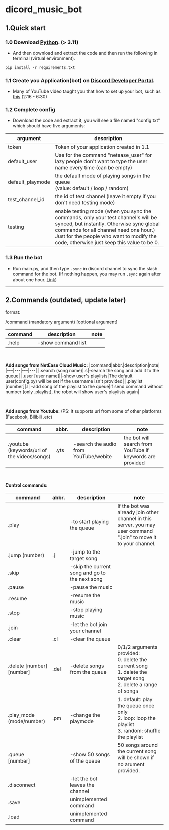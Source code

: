 # dicord_music_bot
## 1.Quick start 


### 1.0 Download [Python](https://www.python.org/downloads/). (> 3.11)

 - And then download and extract the code and then run the following in terminal (virtual environment).
```
pip install -r requirements.txt
```

### 1.1 Create you Application(bot) on [Discord Developer Portal](https://discord.com/developers/applications).
 - Many of YouTube video taught you that how to set up your bot, such as [this](https://www.youtube.com/watch?v=UYJDKSah-Ww) (2:16 - 6:30)

### 1.2 Complete config
 - Download the code and extract it, you will see a file named "config.txt" which should have five arguments:

| argument         | description                                                                                                                                                                                                                                                             |
|------------------|-------------------------------------------------------------------------------------------------------------------------------------------------------------------------------------------------------------------------------------------------------------------------|
| token            | Token of your application created in 1.1                                                                                                                                                                                                                                |
| default_user     | Use for the command "netease_user" for lazy people don't want to type the user name every time (can be empty)                                                                                                                                                           |
| default_playmode | the default mode of playing songs in the queue <br> (value: default / loop / random)                                                                                                                                                                                    |  
| test_channel_id  | the id of test channel (leave it empty if you don't need testing mode)                                                                                                                                                                                               |
| testing | enable testing mode (when you sync the commands, only your test channel's will be synced, but instantly. Otherwise sync global commands for all channel need one hour.) <br> Just for the people who want to modify the code, otherwise just keep this value to be 0. |

### 1.3 Run the bot
 - Run main.py, and then type `.sync` in discord channel to sync the slash command for the bot. (If nothing happen, you may run `.sync` again after about one hour. [Link](https://www.reddit.com/r/discordapp/comments/ukbu5h/1_hour_wait_on_global_slash_commands_gone/))

----------

## 2.Commands (outdated, update later)
format:

/command (mandatory argument)  [optional argument]

  

|command|description|note|
|---|---|---|
|.help|-show command list||
  
<br>

**Add songs from NetEase Cloud Music:**
|command|abbr.|description|note|
|---|---|---|---|
|.search (song name)|.s|-search the song and add it to the queue|
|.user [user name]||-show user's playlists|The default user(config.py) will be set if the username isn't provided|
|.playlist [number]|.l| -add song of the playlist to the queue|if send command without number (only .playlist), the robot will show user's playlists again|

<br>

**Add songs from Youtube:**
(PS: It supports url from some of other platforms (Facebook, Bilibili .etc)

|command|abbr.|description|note|
|---|---|---|---|
|.youtube (keywords/url of the videos/songs)|.yts|-search the audio from YouTube/webite| the bot will search from YouTube if keywords are provided|

<br>

**Control commands:**

|command|abbr.|description|note|
|---|---|---|---|
|.play||-to start playing the queue|If the bot was already join other channel in this server, you may user command ".join" to move it to your channel.|
|.jump (number)|.j|-jump to the target song|
|.skip||-skip the current song and go to the next song|
|.pause||-pause the music|
|.resume||-resume the music|
|.stop||-stop playing music|
|.join||-let the bot join your channel|
|.clear|.cl|-clear the queue|
|.delete [number] [number]|.del|-delete songs from the queue| 0/1/2 arguments provided:<br>0. delete the current song<br>1. delete the target song<br>2. delete a range of songs|
|.play_mode (mode/number)|.pm|-change the playmode|1. default: play the queue once only <br> 2. loop: loop the playlist <br> 3. random: shuffle the playlist|
|.queue [number]||-show 50 songs of the queue|50 songs around the current song will be shown if no arument provided.|
|.disconnect||-let the bot leaves the channel|
|.save||unimplemented command|
|.load||unimplemented command|
